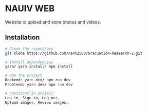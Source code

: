 # NAUIV WEB

Website to upload and store photos and videos.

## Installation

```bash
# Clone the repository
git clone https://github.com/nanh2503/Graduation-Research-2.git

# Install dependencies
yarn/ yarn install/ npm install

# Run the project
Backend: yarn dev/ npm run dev
Frontend: yarn dev/ npm run dev

# Functions in project:
Log in, Sign in, Log out.
Upload images, Review images.
